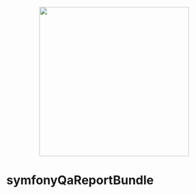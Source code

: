 <p align="center"><a href="https://symfony.com" target="_blank">
    <img 
    src="https://i.pinimg.com/originals/ee/ae/12/eeae128c67a6f0a902a27bc8e9af7bea.png" 
    width="350">
</a></p>


# symfonyQaReportBundle
